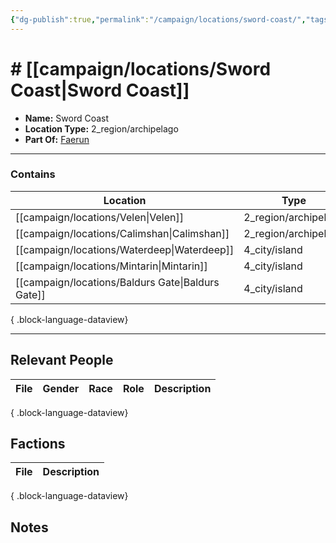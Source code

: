 ```yaml
---
{"dg-publish":true,"permalink":"/campaign/locations/sword-coast/","tags":["location"],"noteIcon":"","created":"2025-10-26T14:56:51.090-07:00","updated":"2025-10-28T07:55:00.845-07:00"}
---
```


# # [[campaign/locations/Sword Coast\|Sword Coast]]
<p><span><ul>
<li dir="auto"><strong>Name:</strong> Sword Coast</li>
<li dir="auto"><strong>Location Type:</strong> 2_region/archipelago</li>
<li dir="auto"><strong>Part Of:</strong> <a data-tooltip-position="top" aria-label="campaign/locations/Faerun.md" data-href="campaign/locations/Faerun.md" href="campaign/locations/Faerun.md" class="internal-link" target="_blank" rel="noopener nofollow">Faerun</a></li>
</ul></span></p>

---

### Contains
| Location                                             | Type                 |
| ---------------------------------------------------- | -------------------- |
| [[campaign/locations/Velen\|Velen]]               | 2_region/archipelago |
| [[campaign/locations/Calimshan\|Calimshan]]       | 2_region/archipelago |
| [[campaign/locations/Waterdeep\|Waterdeep]]       | 4_city/island        |
| [[campaign/locations/Mintarin\|Mintarin]]         | 4_city/island        |
| [[campaign/locations/Baldurs Gate\|Baldurs Gate]] | 4_city/island        |

{ .block-language-dataview}

---

## Relevant People
| File | Gender | Race | Role | Description |
| ---- | ------ | ---- | ---- | ----------- |

{ .block-language-dataview}

## Factions
| File | Description |
| ---- | ----------- |

{ .block-language-dataview}

## Notes
